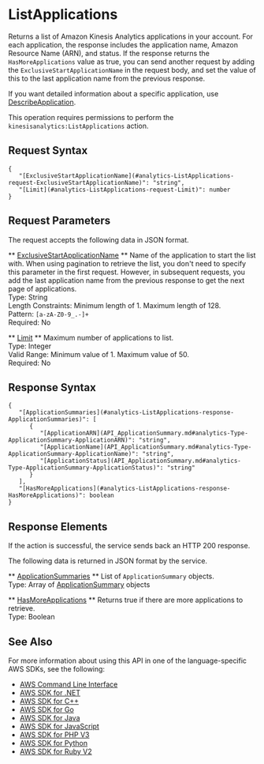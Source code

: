 # ListApplications<a name="API_ListApplications"></a>

Returns a list of Amazon Kinesis Analytics applications in your account\. For each application, the response includes the application name, Amazon Resource Name \(ARN\), and status\. If the response returns the `HasMoreApplications` value as true, you can send another request by adding the `ExclusiveStartApplicationName` in the request body, and set the value of this to the last application name from the previous response\. 

If you want detailed information about a specific application, use [DescribeApplication](API_DescribeApplication.md)\.

This operation requires permissions to perform the `kinesisanalytics:ListApplications` action\.

## Request Syntax<a name="API_ListApplications_RequestSyntax"></a>

```
{
   "[ExclusiveStartApplicationName](#analytics-ListApplications-request-ExclusiveStartApplicationName)": "string",
   "[Limit](#analytics-ListApplications-request-Limit)": number
}
```

## Request Parameters<a name="API_ListApplications_RequestParameters"></a>

The request accepts the following data in JSON format\.

 ** [ExclusiveStartApplicationName](#API_ListApplications_RequestSyntax) **   <a name="analytics-ListApplications-request-ExclusiveStartApplicationName"></a>
Name of the application to start the list with\. When using pagination to retrieve the list, you don't need to specify this parameter in the first request\. However, in subsequent requests, you add the last application name from the previous response to get the next page of applications\.  
Type: String  
Length Constraints: Minimum length of 1\. Maximum length of 128\.  
Pattern: `[a-zA-Z0-9_.-]+`   
Required: No

 ** [Limit](#API_ListApplications_RequestSyntax) **   <a name="analytics-ListApplications-request-Limit"></a>
Maximum number of applications to list\.  
Type: Integer  
Valid Range: Minimum value of 1\. Maximum value of 50\.  
Required: No

## Response Syntax<a name="API_ListApplications_ResponseSyntax"></a>

```
{
   "[ApplicationSummaries](#analytics-ListApplications-response-ApplicationSummaries)": [ 
      { 
         "[ApplicationARN](API_ApplicationSummary.md#analytics-Type-ApplicationSummary-ApplicationARN)": "string",
         "[ApplicationName](API_ApplicationSummary.md#analytics-Type-ApplicationSummary-ApplicationName)": "string",
         "[ApplicationStatus](API_ApplicationSummary.md#analytics-Type-ApplicationSummary-ApplicationStatus)": "string"
      }
   ],
   "[HasMoreApplications](#analytics-ListApplications-response-HasMoreApplications)": boolean
}
```

## Response Elements<a name="API_ListApplications_ResponseElements"></a>

If the action is successful, the service sends back an HTTP 200 response\.

The following data is returned in JSON format by the service\.

 ** [ApplicationSummaries](#API_ListApplications_ResponseSyntax) **   <a name="analytics-ListApplications-response-ApplicationSummaries"></a>
List of `ApplicationSummary` objects\.   
Type: Array of [ApplicationSummary](API_ApplicationSummary.md) objects

 ** [HasMoreApplications](#API_ListApplications_ResponseSyntax) **   <a name="analytics-ListApplications-response-HasMoreApplications"></a>
Returns true if there are more applications to retrieve\.  
Type: Boolean

## See Also<a name="API_ListApplications_SeeAlso"></a>

For more information about using this API in one of the language\-specific AWS SDKs, see the following:
+  [AWS Command Line Interface](https://docs.aws.amazon.com/goto/aws-cli/kinesisanalytics-2015-08-14/ListApplications) 
+  [AWS SDK for \.NET](https://docs.aws.amazon.com/goto/DotNetSDKV3/kinesisanalytics-2015-08-14/ListApplications) 
+  [AWS SDK for C\+\+](https://docs.aws.amazon.com/goto/SdkForCpp/kinesisanalytics-2015-08-14/ListApplications) 
+  [AWS SDK for Go](https://docs.aws.amazon.com/goto/SdkForGoV1/kinesisanalytics-2015-08-14/ListApplications) 
+  [AWS SDK for Java](https://docs.aws.amazon.com/goto/SdkForJava/kinesisanalytics-2015-08-14/ListApplications) 
+  [AWS SDK for JavaScript](https://docs.aws.amazon.com/goto/AWSJavaScriptSDK/kinesisanalytics-2015-08-14/ListApplications) 
+  [AWS SDK for PHP V3](https://docs.aws.amazon.com/goto/SdkForPHPV3/kinesisanalytics-2015-08-14/ListApplications) 
+  [AWS SDK for Python](https://docs.aws.amazon.com/goto/boto3/kinesisanalytics-2015-08-14/ListApplications) 
+  [AWS SDK for Ruby V2](https://docs.aws.amazon.com/goto/SdkForRubyV2/kinesisanalytics-2015-08-14/ListApplications) 